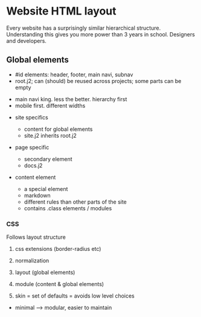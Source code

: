 
# Website HTML layout

Every website has a surprisingly similar hierarchical structure.
Understanding this gives you more power than 3 years in school.
Designers and developers.


## Global elements
   - #id elements: header, footer, main navi, subnav
   - root.j2; can (should) be reused across projects; some parts can be empty

   * main navi king. less the better. hierarchy first
   * mobile first. different widths

- site specifics
   - content for global elements
   - site.j2 inherits root.j2

- page specific
   - secondary element
   - docs.j2

- content element
   - a special element
   - markdown
   - different rules than other parts of the site
   - contains .class elements / modules


### CSS

Follows layout structure

1. css extensions (border-radius etc)
2. normalization
3. layout (global elements)
4. module (content & global elements)

5. skin
   = set of defaults
   = avoids low level choices


- minimal --> modular, easier to maintain










